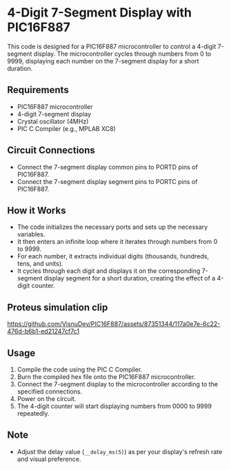 # 4-Digit 7-Segment Display with PIC16F887

This code is designed for a PIC16F887 microcontroller to control a 4-digit 7-segment display. The microcontroller cycles through numbers from 0 to 9999, displaying each number on the 7-segment display for a short duration.

## Requirements
- PIC16F887 microcontroller
- 4-digit 7-segment display
- Crystal oscillator (4MHz)
- PIC C Compiler (e.g., MPLAB XC8)

## Circuit Connections
- Connect the 7-segment display common pins to PORTD pins of PIC16F887.
- Connect the 7-segment display segment pins to PORTC pins of PIC16F887.

## How it Works
- The code initializes the necessary ports and sets up the necessary variables.
- It then enters an infinite loop where it iterates through numbers from 0 to 9999.
- For each number, it extracts individual digits (thousands, hundreds, tens, and units).
- It cycles through each digit and displays it on the corresponding 7-segment display segment for a short duration, creating the effect of a 4-digit counter.

## Proteus simulation clip



https://github.com/VisnuDev/PIC16F887/assets/87351344/117a0e7e-6c22-476d-b6b1-ed21247cf7c1



## Usage
1. Compile the code using the PIC C Compiler.
2. Burn the compiled hex file onto the PIC16F887 microcontroller.
3. Connect the 7-segment display to the microcontroller according to the specified connections.
4. Power on the circuit.
5. The 4-digit counter will start displaying numbers from 0000 to 9999 repeatedly.

## Note
- Adjust the delay value (`__delay_ms(5)`) as per your display's refresh rate and visual preference.
